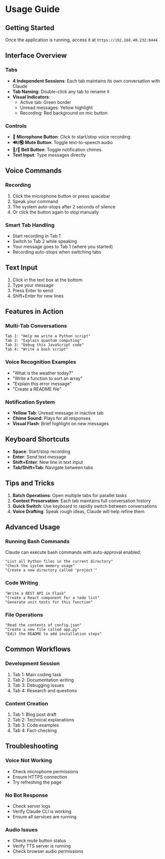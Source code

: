 # Usage Guide

## Getting Started

Once the application is running, access it at `https://192.168.40.232:8444`

## Interface Overview

### Tabs
- **4 Independent Sessions**: Each tab maintains its own conversation with Claude
- **Tab Naming**: Double-click any tab to rename it
- **Visual Indicators**: 
  - Active tab: Green border
  - Unread messages: Yellow highlight
  - Recording: Red background on mic button

### Controls
- **🎤 Microphone Button**: Click to start/stop voice recording
- **🔊/🔇 Mute Button**: Toggle text-to-speech audio
- **🔔/🔕 Bell Button**: Toggle notification chimes
- **Text Input**: Type messages directly

## Voice Commands

### Recording
1. Click the microphone button or press spacebar
2. Speak your command
3. The system auto-stops after 2 seconds of silence
4. Or click the button again to stop manually

### Smart Tab Handling
- Start recording in Tab 1
- Switch to Tab 2 while speaking
- Your message goes to Tab 1 (where you started)
- Recording auto-stops when switching tabs

## Text Input

1. Click in the text box at the bottom
2. Type your message
3. Press Enter to send
4. Shift+Enter for new lines

## Features in Action

### Multi-Tab Conversations
```
Tab 1: "Help me write a Python script"
Tab 2: "Explain quantum computing"
Tab 3: "Debug this JavaScript code"
Tab 4: "Write a bash script"
```

### Voice Recognition Examples
- "What is the weather today?"
- "Write a function to sort an array"
- "Explain this error message"
- "Create a README file"

### Notification System
- **Yellow Tab**: Unread message in inactive tab
- **Chime Sound**: Plays for all responses
- **Visual Flash**: Brief highlight on new messages

## Keyboard Shortcuts

- **Space**: Start/stop recording
- **Enter**: Send text message
- **Shift+Enter**: New line in text input
- **Tab/Shift+Tab**: Navigate between tabs

## Tips and Tricks

1. **Batch Operations**: Open multiple tabs for parallel tasks
2. **Context Preservation**: Each tab maintains full conversation history
3. **Quick Switch**: Use keyboard to rapidly switch between conversations
4. **Voice Drafting**: Speak rough ideas, Claude will help refine them

## Advanced Usage

### Running Bash Commands
Claude can execute bash commands with auto-approval enabled:
```
"List all Python files in the current directory"
"Check the system memory usage"
"Create a new directory called 'project'"
```

### Code Writing
```
"Write a REST API in Flask"
"Create a React component for a todo list"
"Generate unit tests for this function"
```

### File Operations
```
"Read the contents of config.json"
"Create a new file called app.py"
"Edit the README to add installation steps"
```

## Common Workflows

### Development Session
1. Tab 1: Main coding task
2. Tab 2: Documentation writing
3. Tab 3: Debugging issues
4. Tab 4: Research and questions

### Content Creation
1. Tab 1: Blog post draft
2. Tab 2: Technical explanations
3. Tab 3: Code examples
4. Tab 4: Fact-checking

## Troubleshooting

### Voice Not Working
- Check microphone permissions
- Ensure HTTPS connection
- Try refreshing the page

### No Bot Response
- Check server logs
- Verify Claude CLI is working
- Ensure all services are running

### Audio Issues
- Check mute button status
- Verify TTS server is running
- Check browser audio permissions